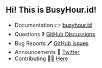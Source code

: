 ## Hi! This is BusyHour.id!

* Documentation 👉 [busyhour.id](https://docs.busyhour.id)
* Questions ❓ [GitHub Discussions](https://github.com/orgs/Busy-Hour-Studio/discussions)
* Bug Reports 🖊️ [GitHub Issues](https://github.com/Busy-Hour-Studio/busy-hour-docs/issues)
* Announcements 📣 [Twitter](https://twitter.com/busyhourcare)
* Contributing 👨‍💻 [Here](https://github.com/Busy-Hour-Studio)
